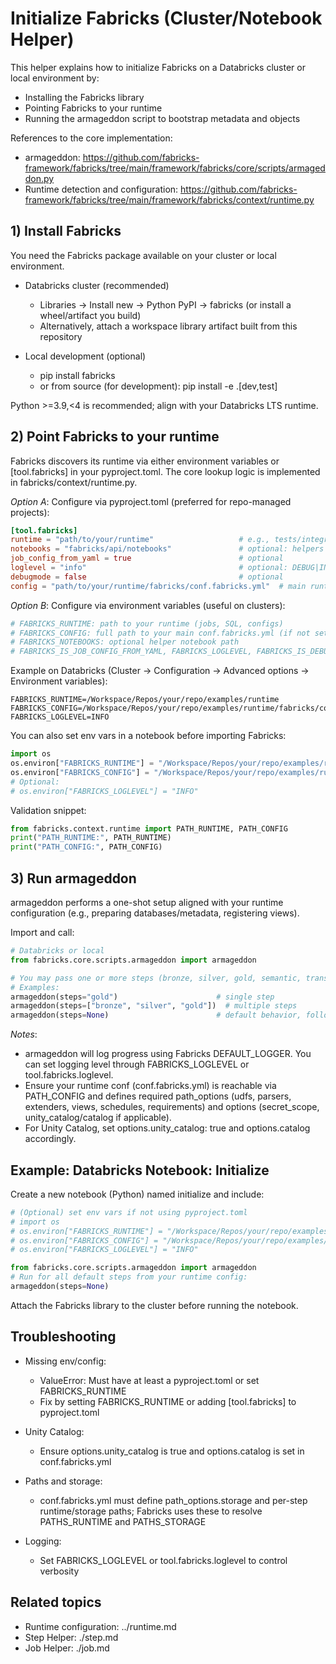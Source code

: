 # Initialize Fabricks (Cluster/Notebook Helper)

This helper explains how to initialize Fabricks on a Databricks cluster or local environment by:
- Installing the Fabricks library
- Pointing Fabricks to your runtime
- Running the armageddon script to bootstrap metadata and objects

References to the core implementation:
- armageddon: https://github.com/fabricks-framework/fabricks/tree/main/framework/fabricks/core/scripts/armageddon.py
- Runtime detection and configuration: https://github.com/fabricks-framework/fabricks/tree/main/framework/fabricks/context/runtime.py

## 1) Install Fabricks

You need the Fabricks package available on your cluster or local environment.

- Databricks cluster (recommended)
  - Libraries → Install new → Python PyPI → fabricks (or install a wheel/artifact you build)
  - Alternatively, attach a workspace library artifact built from this repository

- Local development (optional)
  - pip install fabricks
  - or from source (for development): pip install -e .[dev,test]

Python >=3.9,<4 is recommended; align with your Databricks LTS runtime.

## 2) Point Fabricks to your runtime

Fabricks discovers its runtime via either environment variables or [tool.fabricks] in your pyproject.toml. The core lookup logic is implemented in fabricks/context/runtime.py.

*Option A*: Configure via pyproject.toml (preferred for repo-managed projects):
```toml
[tool.fabricks]
runtime = "path/to/your/runtime"                   # e.g., tests/integration/runtime or examples/runtime
notebooks = "fabricks/api/notebooks"               # optional: helpers shipped with Fabricks
job_config_from_yaml = true                        # optional
loglevel = "info"                                  # optional: DEBUG|INFO|WARNING|ERROR|CRITICAL
debugmode = false                                  # optional
config = "path/to/your/runtime/fabricks/conf.fabricks.yml"  # main runtime YAML
```

*Option B*: Configure via environment variables (useful on clusters):

```python
# FABRICKS_RUNTIME: path to your runtime (jobs, SQL, configs)
# FABRICKS_CONFIG: full path to your main conf.fabricks.yml (if not set, Fabricks tries to infer a conf.uc.<orgId>.yml)
# FABRICKS_NOTEBOOKS: optional helper notebook path
# FABRICKS_IS_JOB_CONFIG_FROM_YAML, FABRICKS_LOGLEVEL, FABRICKS_IS_DEBUGMODE: optional toggles
```

Example on Databricks (Cluster → Configuration → Advanced options → Environment variables):
```
FABRICKS_RUNTIME=/Workspace/Repos/your/repo/examples/runtime
FABRICKS_CONFIG=/Workspace/Repos/your/repo/examples/runtime/fabricks/conf.fabricks.yml
FABRICKS_LOGLEVEL=INFO
```

You can also set env vars in a notebook before importing Fabricks:
```python
import os
os.environ["FABRICKS_RUNTIME"] = "/Workspace/Repos/your/repo/examples/runtime"
os.environ["FABRICKS_CONFIG"] = "/Workspace/Repos/your/repo/examples/runtime/fabricks/conf.fabricks.yml"
# Optional:
# os.environ["FABRICKS_LOGLEVEL"] = "INFO"
```

Validation snippet:
```python
from fabricks.context.runtime import PATH_RUNTIME, PATH_CONFIG
print("PATH_RUNTIME:", PATH_RUNTIME)
print("PATH_CONFIG:", PATH_CONFIG)
```

## 3) Run armageddon

armageddon performs a one-shot setup aligned with your runtime configuration (e.g., preparing databases/metadata, registering views).

Import and call:
```python
# Databricks or local
from fabricks.core.scripts.armageddon import armageddon

# You may pass one or more steps (bronze, silver, gold, semantic, transf, ...)
# Examples:
armageddon(steps="gold")                      # single step
armageddon(steps=["bronze", "silver", "gold"])  # multiple steps
armageddon(steps=None)                        # default behavior, follow runtime config
```

*Notes*:

- armageddon will log progress using Fabricks DEFAULT_LOGGER. You can set logging level through FABRICKS_LOGLEVEL or tool.fabricks.loglevel.
- Ensure your runtime conf (conf.fabricks.yml) is reachable via PATH_CONFIG and defines required path_options (udfs, parsers, extenders, views, schedules, requirements) and options (secret_scope, unity_catalog/catalog if applicable).
- For Unity Catalog, set options.unity_catalog: true and options.catalog accordingly.

## Example: Databricks Notebook: Initialize

Create a new notebook (Python) named initialize and include:

```python
# (Optional) set env vars if not using pyproject.toml
# import os
# os.environ["FABRICKS_RUNTIME"] = "/Workspace/Repos/your/repo/examples/runtime"
# os.environ["FABRICKS_CONFIG"] = "/Workspace/Repos/your/repo/examples/runtime/fabricks/conf.fabricks.yml"
# os.environ["FABRICKS_LOGLEVEL"] = "INFO"

from fabricks.core.scripts.armageddon import armageddon
# Run for all default steps from your runtime config:
armageddon(steps=None)
```

Attach the Fabricks library to the cluster before running the notebook.

## Troubleshooting

- Missing env/config:
  - ValueError: Must have at least a pyproject.toml or set FABRICKS_RUNTIME
  - Fix by setting FABRICKS_RUNTIME or adding [tool.fabricks] to pyproject.toml

- Unity Catalog:
  - Ensure options.unity_catalog is true and options.catalog is set in conf.fabricks.yml

- Paths and storage:
  - conf.fabricks.yml must define path_options.storage and per-step runtime/storage paths; Fabricks uses these to resolve PATHS_RUNTIME and PATHS_STORAGE

- Logging:
  - Set FABRICKS_LOGLEVEL or tool.fabricks.loglevel to control verbosity

## Related topics

- Runtime configuration: ../runtime.md
- Step Helper: ./step.md
- Job Helper: ./job.md
